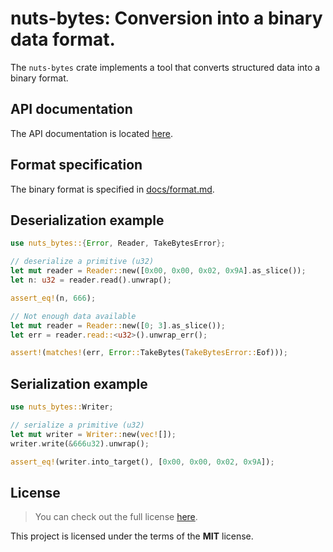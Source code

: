 # nuts-bytes: Conversion into a binary data format.

The `nuts-bytes` crate implements a tool that converts structured data into a
binary format.

## API documentation

The API documentation is located [here](https://docs.rs/nuts-bytes/).

## Format specification

The binary format is specified in [docs/format.md].

## Deserialization example

```rust
use nuts_bytes::{Error, Reader, TakeBytesError};

// deserialize a primitive (u32)
let mut reader = Reader::new([0x00, 0x00, 0x02, 0x9A].as_slice());
let n: u32 = reader.read().unwrap();

assert_eq!(n, 666);

// Not enough data available
let mut reader = Reader::new([0; 3].as_slice());
let err = reader.read::<u32>().unwrap_err();

assert!(matches!(err, Error::TakeBytes(TakeBytesError::Eof)));
```

## Serialization example

```rust
use nuts_bytes::Writer;

// serialize a primitive (u32)
let mut writer = Writer::new(vec![]);
writer.write(&666u32).unwrap();

assert_eq!(writer.into_target(), [0x00, 0x00, 0x02, 0x9A]);
```
## License

> You can check out the full license
> [here](https://github.com/drobin/nuts/blob/master/nuts-bytes/LICENSE).

This project is licensed under the terms of the **MIT** license.

[docs/format.md]: https://github.com/drobin/nuts/blob/master/nuts-bytes/docs/format.md
